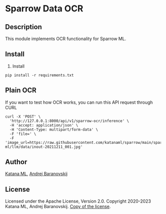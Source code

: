 # Sparrow Data OCR

## Description

This module implements OCR functionality for Sparrow ML.

## Install

1. Install

```
pip install -r requirements.txt
```

## Plain OCR

If you want to test how OCR works, you can run this API request through CURL

```
curl -X 'POST' \
  'http://127.0.0.1:8000/api/v1/sparrow-ocr/inference' \
  -H 'accept: application/json' \
  -H 'Content-Type: multipart/form-data' \
  -F 'file=' \
  -F 'image_url=https://raw.githubusercontent.com/katanaml/sparrow/main/sparrow-ml/llm/data/inout-20211211_001.jpg'
```

## Author

[Katana ML](https://katanaml.io), [Andrej Baranovskij](https://github.com/abaranovskis-redsamurai)

## License

Licensed under the Apache License, Version 2.0. Copyright 2020-2023 Katana ML, Andrej Baranovskij. [Copy of the license](https://github.com/katanaml/sparrow/blob/main/LICENSE).

